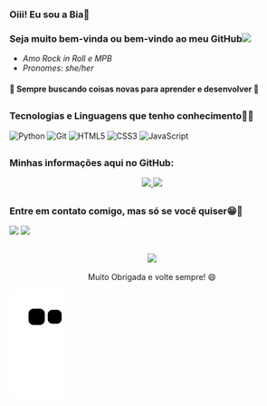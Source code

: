 
### Oiii! Eu sou a Bia🖤

### Seja muito bem-vinda ou bem-vindo ao meu GitHub<img src="https://github.com/TheDudeThatCode/TheDudeThatCode/blob/master/Assets/Mario_Hello_Big.gif" width="30px">

 - _Amo Rock in Roll e MPB_
 - _Pronomes: she/her_

#### :snake: Sempre buscando coisas novas para aprender e desenvolver :snake:

##
 
 ### Tecnologias e Linguagens que tenho conhecimento👩‍💻
<div>
  <img alt="Python" src="https://img.shields.io/badge/Python-14354C?style=for-the-badge&logo=python&logoColor=white"/>
  <img alt="Git" src="https://img.shields.io/badge/git-%23F05033.svg?style=for-the-badge&logo=git&logoColor=white"/>
  <img alt="HTML5" src="https://img.shields.io/badge/HTML5-E34F26?style=for-the-badge&logo=html5&logoColor=white"/>
  <img alt="CSS3" src="https://img.shields.io/badge/CSS3-1572B6?style=for-the-badge&logo=css3&logoColor=white"/>
  <img alt="JavaScript" src="https://img.shields.io/badge/JavaScript-323330?style=for-the-badge&logo=javascript&logoColor=F7DF1E"/>
   
</div>
  
  ##
 
 ### Minhas informações aqui no GitHub:
<div align = "center">
  <a href="https://github.com/AlineBeatriz53">
  <a href="https://github.com/alinebeatriz53/convoychat">
  <img height="180em" src="https://github-readme-stats.vercel.app/api?username=alinebeatriz53&show_icons=true&theme=panda" />
</a>
  <a href="https://github.com/AlineBeatriz53">
  <img align="180em" src="https://github-readme-stats.vercel.app/api/top-langs/?username=alinebeatriz53&layout=compact&langs_count=7&theme=panda"/></a>

</div>
 
 ##
 
### Entre em contato comigo, mas só se você quiser😁📲
 
<div> 
  <a href="https://www.instagram.com/_beatrizny/" target="_blank"><img src="https://img.shields.io/badge/-Instagram-%23E4405F?style=for-the-badge&logo=instagram&logoColor=white" target="_blank"></a>
  <a href="https://www.linkedin.com/in/aline-leite-9786ba221/" target="_blank">
   <img src="https://img.shields.io/badge/-LinkedIn-%230077B5?style=for-the-badge&logo=linkedin&logoColor=white" target="_blank"></a> </a>
 
 ##
 
<!--- <p align="center">
<a href="https://github.com/AlineBeatriz53/">
  <img src="http://github-readme-streak-stats.herokuapp.com?user=AlineBeatriz53&theme=blueberry&hide_border=true&background=355C7D00&stroke=4169E1&dates=4169E1" /></a> -->
 
 <p align="center"> 
   <img alingn="center" src="https://i.picasion.com/pic91/8a04f4634c39439266ade84664cb933a.gif" />
</p>
 
<p align="center">
Muito Obrigada e volte sempre! 😄
</p>


  ![Snake animation](https://github.com/alinebeatriz53/alinebeatriz53/blob/output/github-contribution-grid-snake.svg)
>
</div>

